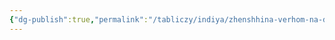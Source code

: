 ```yaml
---
{"dg-publish":true,"permalink":"/tabliczy/indiya/zhenshhina-verhom-na-dvuh-bykah/","dgPassFrontmatter":true}
---
```



